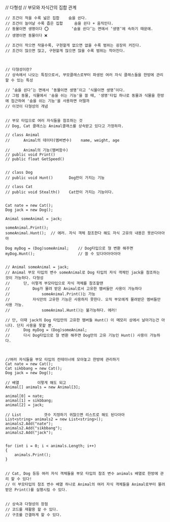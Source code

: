// 다형성
    // 부모와 자식간의 집합 관계
    
    // 조건이 적을 수록 넓은 집합    숨을 쉰다.
    // 조건이 늘어날 수록 좁은 집합     숨을 쉰다 + 움직인다.
    // 동물이면 생명이다 ⭕          ‘숨을 쉰다’는 면에서 ‘생명’에 속하기 때문에.
    // 생명이면 동물이다 ❌
    
    // 조건이 작으면 작을수록, 구현할게 없으면 없을 수록 범위는 굉장히 커진다.
    // 조건이 많으면 많고, 구현할게 많으면 많을 수록 범위는 작아진다.
    
    
    
    // 다형성이란?
    // 상속에서 나오는 특징으로서, 부모클래스로부터 파생된 여러 자식 클래스들을 한방에 관리할 수 있는 특성
    
    // ‘숨을 쉰다’는 면에서 ‘동물이면 생명’이고 ‘식물이면 생명’이다.
    // 그럼 동물, 식물에서 '숨을 쉬는 기능'을 쓸 때, '생명'타입 하나로 동물과 식물을 한방에 접근하여 '숨을 쉬는 기능'을 사용하면 어떨까
    // 이것이 다형성의 개념
    
    
    // 부모 타입으로 여러 자식들을 참조하는 것
    // Dog, Cat 클래스는 Animal클래스를 상속받고 있다고 가정하자.
    
    // class Animal
    //      Animal의 데이터(멤버변수)    name, weight, age
    
    //      Animal의 기능(멤버함수)
    // public void Print()
    // public float GetSpeed()
    
    
    // class Dog
    // public void Hunt()       Dog만이 가지는 기능
    
    // class Cat
    // public void Stealth()    Cat만이 가지는 기능이다.


    Cat nate = new Cat();
    Dog jack = new Dog();

    Animal someAnimal = jack;

    someAnimal.Print();
    someAnimal.Hunt();  // 에러. 자식 객체 참조한다 해도 자식 고유의 내용은 못쓴다아아아

    Dog myDog = (Dog)someAnimal;    // Dog타입으로 형 변환 해주면
    myDog.Hunt();                   // 쓸 수 있다아아아아아


    // Animal someAnimal = jack;
    // Animal 부모 타입의 변수 someAnimal로 Dog 타입의 자식 객체인 jack을 참조하는 것이 가능하다. 다형성
    //      단, 이렇게 부모타입으로 자식 객체를 참조할땐
    //          Dog가 물려 받은 Animal로서 고유한 멤버들만 사용이 가능하다
    //              someAnimal.Print()는 가능
    //          자식만의 고유한 기능은 사용하지 못한다. 오직 부모에게 물려받은 멤버들만 사용 가능.
    //              someAnimal.Hunt()는 불가능하다. 에러!

    // 단, 이때 jack의 Dog 타입만의 고유한 멤버들 Hunt() 이 메모리 상에서 날아가는건 아니다. 단지 사용을 못할 뿐.
    //      Dog myDog = (Dog)someAnimal;
    //      다시 Dog타입으로 형 변환 해주면 Dog만의 고유 기능인 Hunt() 사용이 가능하다.
    
    
    
    //여러 자식들을 부모 타입의 컨테이너에 모아놓고 한방에 관리하기
    Cat nate = new Cat();
    Cat sikbbang = new Cat();
    Dog jack = new Dog();
    
    // 배열        이렇게 해도 되고
    Animal[] animals = new Animal[3];

    animal[0] = nate;
    animal[1] = sikbbang;
    animal[2] = jack;
    
    // List          갯수 지정하기 귀찮으면 리스트로 해도 된다아아
    List<string> animals2 = new List<string>();
    animals2.Add("nate");
    animals2.Add("sikbbang");
    animals2.Add("jack");


    for (int i = 0; i < animals.Length; i++)
    {
        animals.Print();
    }
    

    // Cat, Dog 등등 여러 자식 객체들을 부모 타입의 참조 변수 animals 배열로 한방에 관리 할 수 있다! 
    // 이 부모타입의 참조 변수 배열 하나로 Animal의 여러 자식 객체들을 Animal로부터 물려받은 Print()를 실행시킬 수 있다.


    // 상속과 다형성의 장점
    // 코드를 재활용 할 수 있다.
    // 구조를 간결하게 할 수 있다.
